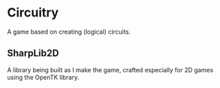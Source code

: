 Circuitry
=========
A game based on creating (logical) circuits.

## SharpLib2D
A library being built as I make the game, crafted especially for 2D games using the OpenTK library.
